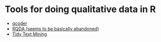 # Tools for doing qualitative data in R

* [qcoder](https://github.com/ropenscilabs/qcoder)
* [RQDA (seems to be basically abandoned)](http://rqda.r-forge.r-project.org/)
* [Tidy Text Mining](https://www.tidytextmining.com/)


